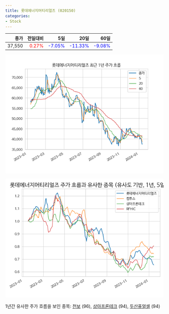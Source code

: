 ```yaml
---
title: 롯데에너지머티리얼즈 (020150)
categories:
- Stock
---
```


|종가|전일대비|5일|20일|60일|
|---:|-------:|--:|---:|---:|
|37,550|<span style="color: red">0.27%</span>|<span style="color: blue">-7.05%</span>|<span style="color: blue">-11.33%</span>|<span style="color: blue">-9.08%</span>|


<!-- more -->

![020150](/assets/images/stock/020150.png)

![020150](/assets/images/stock/020150_sim.png)

1년간 유사한 주가 흐름을 보인 종목:
[천보](/stock/278280/) (96),
[상아프론테크](/stock/089980/) (94),
[두산퓨얼셀](/stock/336260/) (94)
